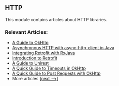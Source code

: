 ## HTTP

This module contains articles about HTTP libraries.

### Relevant Articles: 

- [A Guide to OkHttp](https://www.baeldung.com/guide-to-okhttp)
- [Asynchronous HTTP with async-http-client in Java](https://www.baeldung.com/async-http-client)
- [Integrating Retrofit with RxJava](https://www.baeldung.com/retrofit-rxjava)
- [Introduction to Retrofit](https://www.baeldung.com/retrofit)
- [A Guide to Unirest](https://www.baeldung.com/unirest)
- [A Quick Guide to Timeouts in OkHttp](https://www.baeldung.com/okhttp-timeouts)
- [A Quick Guide to Post Requests with OkHttp](https://www.baeldung.com/okhttp-post)
- More articles [[next -->]](/libraries-http-2)
